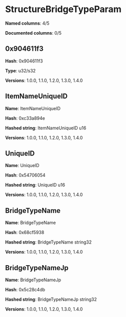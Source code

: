 # StructureBridgeTypeParam
**Named columns**: 4/5

**Documented columns**: 0/5

## 0x904611f3

**Hash**: 0x904611f3

**Type**: u32/s32

**Versions**: 1.0.0, 1.1.0, 1.2.0, 1.3.0, 1.4.0

## ItemNameUniqueID

**Name**: ItemNameUniqueID

**Hash**: 0xc33a894e

**Hashed string**: ItemNameUniqueID u16

**Versions**: 1.0.0, 1.1.0, 1.2.0, 1.3.0, 1.4.0

## UniqueID

**Name**: UniqueID

**Hash**: 0x54706054

**Hashed string**: UniqueID u16

**Versions**: 1.0.0, 1.1.0, 1.2.0, 1.3.0, 1.4.0

## BridgeTypeName

**Name**: BridgeTypeName

**Hash**: 0x68cf5938

**Hashed string**: BridgeTypeName string32

**Versions**: 1.0.0, 1.1.0, 1.2.0, 1.3.0, 1.4.0

## BridgeTypeNameJp

**Name**: BridgeTypeNameJp

**Hash**: 0x5c28c4db

**Hashed string**: BridgeTypeNameJp string32

**Versions**: 1.0.0, 1.1.0, 1.2.0, 1.3.0, 1.4.0

